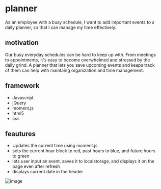 # planner
As an employee with a busy schedule, I want to add important events to a daily planner, so that I can manage my time effectively.

## motivation
Our busy everyday schedules can be hard to keep up with. From meetings to appointments, it's easy to become overwhelmed and stressed by the daily grind. A planner that lets you save upcoming events and keeps track of them can help with maintaing organization and time management.

## framework
*	Javascript
*	jQuery
*	moment.js
*	html5
*	css

## feautures
* Updates the current time using moment.js
* sets the current hour block to red, past hours to blue, and future hours to green
* lets user input an event, saves it to localstorage, and displays it on the page even after refresh
* displays current date in the header

![image](https://user-images.githubusercontent.com/54565666/75305675-670d5400-580c-11ea-8388-2be4ae86bb67.png)


